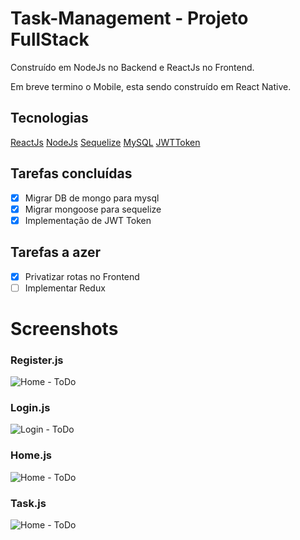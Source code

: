 # Task-Management - Projeto FullStack

Construído em NodeJs no Backend e ReactJs no Frontend.

Em breve termino o Mobile, esta sendo construído em React Native.

## Tecnologias

[ReactJs](https://pt-br.reactjs.org/)
[NodeJs](https://nodejs.org/en/)
[Sequelize](https://sequelize.org/)
[MySQL](https://dev.mysql.com/downloads/mysql/)
[JWTToken](https://jwt.io/)

## Tarefas concluídas

- [x] Migrar DB de mongo para mysql
- [x] Migrar mongoose para sequelize
- [x] Implementação de JWT Token

## Tarefas a azer

- [x] Privatizar rotas no Frontend
- [ ] Implementar Redux

# Screenshots

### Register.js

![Home - ToDo](https://i.imgur.com/bjttNMt.png)

### Login.js

![Login - ToDo](https://i.imgur.com/BFhVi06.png)

### Home.js

![Home - ToDo](https://i.imgur.com/jDfDJHT.png)

### Task.js

![Home - ToDo](https://i.imgur.com/5TXUlfY.png)
